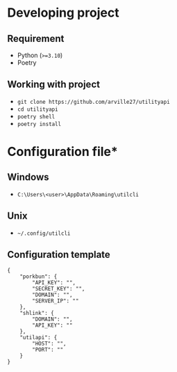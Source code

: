 # Developing project
## Requirement
- Python (`>=3.10`)
- Poetry

## Working with project
- `git clone https://github.com/arville27/utilityapi`
- `cd utilityapi`
- `poetry shell`
- `poetry install`

# Configuration file*
## Windows 
* `C:\Users\<user>\AppData\Roaming\utilcli`
## Unix
* `~/.config/utilcli`

## Configuration template
```
{
    "porkbun": {
        "API_KEY": "",
        "SECRET_KEY": "",
        "DOMAIN": "",
        "SERVER_IP": ""
    },
    "shlink": {
        "DOMAIN": "",
        "API_KEY": ""
    },
    "utilapi": {
        "HOST": "",
        "PORT": ""
    }
}

```
